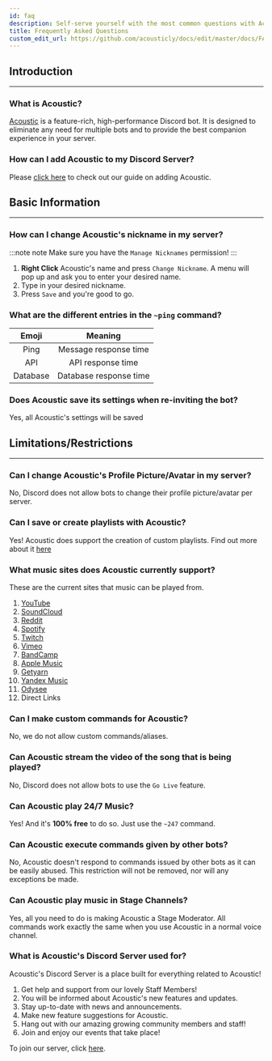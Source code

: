 ```yaml
---
id: faq
description: Self-serve yourself with the most common questions with Acoustic!
title: Frequently Asked Questions
custom_edit_url: https://github.com/acousticly/docs/edit/master/docs/FAQ.md
---
```


<!-- The start of the Introduction Section -->

## Introduction

---

### What is Acoustic?

[Acoustic](/landing) is a feature-rich, high-performance Discord bot. It is designed to eliminate any need for multiple bots and to provide the best companion experience in your server.

### How can I add Acoustic to my Discord Server?

Please [click here](/adding_acoustic) to check out our guide on adding Acoustic.

## Basic Information

---

### How can I change Acoustic's nickname in my server?

:::note note
Make sure you have the `Manage Nicknames` permission!
:::

1. **Right Click** Acoustic's name and press `Change Nickname`. A menu will pop up and ask you to enter your desired name.
2. Type in your desired nickname.
3. Press `Save` and you're good to go.

### What are the different entries in the `~ping` command?

|  Emoji   |        Meaning         |
| :------: | :--------------------: |
|   Ping   | Message response time  |
|   API    |   API response time    |
| Database | Database response time |

### Does Acoustic save its settings when re-inviting the bot?

Yes, all Acoustic's settings will be saved

<!-- The end of the Basic Information Section -->

<!-- The start of the Limitations/Restrictions Section -->

## Limitations/Restrictions

---

### Can I change Acoustic's Profile Picture/Avatar in my server?

No, Discord does not allow bots to change their profile picture/avatar per server.

### Can I save or create playlists with Acoustic?

Yes! Acoustic does support the creation of custom playlists. Find out more about it [here](Playlists.md)

### What music sites does Acoustic currently support?

These are the current sites that music can be played from.

1. [YouTube](https://www.youtube.com/)
2. [SoundCloud](https://www.soundcloud.com/)
3. [Reddit](https://reddit.com)
4. [Spotify](https://www.spotify.com/)
5. [Twitch](https://www.twitch.tv/)
6. [Vimeo](https://www.vimeo.com/)
7. [BandCamp](https://www.bandcamp.com)
8. [Apple Music](https://music.apple.com)
9. [Getyarn](https://getyarn.io/)
10. [Yandex Music](https://music.yandex.com)
11. [Odysee](https://odysee.com/)
12. Direct Links

### Can I make custom commands for Acoustic?

No, we do not allow custom commands/aliases.

### Can Acoustic stream the video of the song that is being played?

No, Discord does not allow bots to use the `Go Live` feature.

### Can Acoustic play 24/7 Music?

Yes! And it's **100% free** to do so. Just use the `~247` command.

### Can Acoustic execute commands given by other bots?

No, Acoustic doesn't respond to commands issued by other bots as it can be easily abused. This restriction will not be removed, nor will any exceptions be made.

### Can Acoustic play music in Stage Channels?

Yes, all you need to do is making Acoustic a Stage Moderator. All commands work exactly the same when you use Acoustic in a normal voice channel.

### What is Acoustic's Discord Server used for?

Acoustic's Discord Server is a place built for everything related to Acoustic!

1. Get help and support from our lovely Staff Members!
2. You will be informed about Acoustic's new features and updates.
3. Stay up-to-date with news and announcements.
4. Make new feature suggestions for Acoustic.
5. Hang out with our amazing growing community members and staff!
6. Join and enjoy our events that take place!

To join our server, click [here](https://acoustic.to/support).
